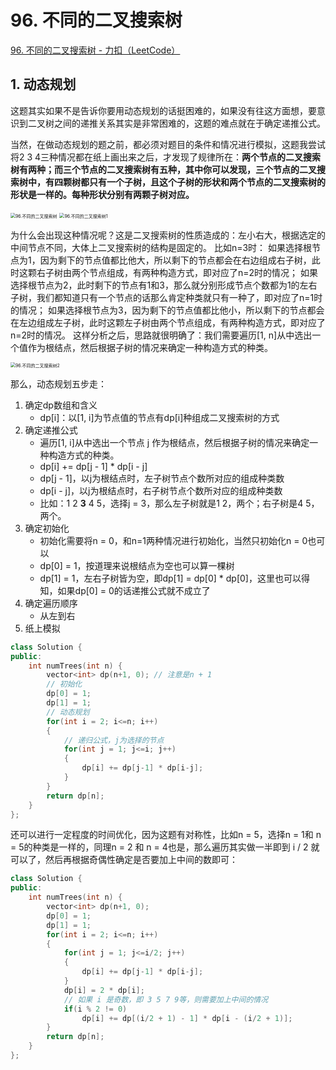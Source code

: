 # 96. 不同的二叉搜索树

[96. 不同的二叉搜索树 - 力扣（LeetCode）](https://leetcode.cn/problems/unique-binary-search-trees/)



## 1. 动态规划

这题其实如果不是告诉你要用动态规划的话挺困难的，如果没有往这方面想，要意识到二叉树之间的递推关系其实是非常困难的，这题的难点就在于确定递推公式。

当然，在做动态规划的题之前，都必须对题目的条件和情况进行模拟，这题我尝试将2 3 4三种情况都在纸上画出来之后，才发现了规律所在：**两个节点的二叉搜索树有两种；而三个节点的二叉搜索树有五种，其中你可以发现，三个节点的二叉搜索树中，有四颗树都只有一个子树，且这个子树的形状和两个节点的二叉搜索树的形状是一样的。每种形状分别有两颗子树对应。**

<img src="https://img-blog.csdnimg.cn/20210107093106367.png" alt="96.不同的二叉搜索树" style="zoom:50%;" />

<img src="https://img-blog.csdnimg.cn/20210107093129889.png" alt="96.不同的二叉搜索树1" style="zoom:50%;" />

为什么会出现这种情况呢？这是二叉搜索树的性质造成的：左小右大，根据选定的中间节点不同，大体上二叉搜索树的结构是固定的。
比如n=3时：
如果选择根节点为1，因为剩下的节点值都比他大，所以剩下的节点都会在右边组成右子树，此时这颗右子树由两个节点组成，有两种构造方式，即对应了n=2时的情况；
如果选择根节点为2，此时剩下的节点有1和3，那么就分别形成节点个数都为1的左右子树，我们都知道只有一个节点的话那么肯定种类就只有一种了，即对应了n=1时的情况；
如果选择根节点为3，因为剩下的节点值都比他小，所以剩下的节点都会在左边组成左子树，此时这颗左子树由两个节点组成，有两种构造方式，即对应了n=2时的情况。
这样分析之后，思路就很明确了：我们需要遍历[1, n]从中选出一个值作为根结点，然后根据子树的情况来确定一种构造方式的种类。

<img src="https://img-blog.csdnimg.cn/20210107093226241.png" alt="96.不同的二叉搜索树2" style="zoom:50%;" />

那么，动态规划五步走：

1. 确定dp数组和含义
   - dp[i]：以[1, i]为节点值的节点有dp[i]种组成二叉搜索树的方式
2. 确定递推公式
   - 遍历[1, i]从中选出一个节点 j 作为根结点，然后根据子树的情况来确定一种构造方式的种类。
   - dp[i] += dp[j - 1] * dp[i - j]
   - dp[j - 1]，以j为根结点时，左子树节点个数所对应的组成种类数
   - dp[i - j]，以j为根结点时，右子树节点个数所对应的组成种类数
   - 比如：1 2 **3** 4 5，选择j = 3，那么左子树就是1 2，两个；右子树是4 5，两个。
3. 确定初始化
   - 初始化需要将n = 0，和n=1两种情况进行初始化，当然只初始化n = 0也可以
   - dp[0] = 1，按道理来说根结点为空也可以算一棵树
   - dp[1] = 1，左右子树皆为空，即dp[1] = dp[0] * dp[0]，这里也可以得知，如果dp[0] = 0的话递推公式就不成立了
4. 确定遍历顺序
   * 从左到右
5. 纸上模拟

```c++
class Solution {
public:
    int numTrees(int n) {
        vector<int> dp(n+1, 0); // 注意是n + 1
        // 初始化
        dp[0] = 1;
        dp[1] = 1;
        // 动态规划
        for(int i = 2; i<=n; i++)
        {
            // 递归公式，j为选择的节点
            for(int j = 1; j<=i; j++)
            {
                dp[i] += dp[j-1] * dp[i-j];
            }
        }
        return dp[n];
    }
};
```

还可以进行一定程度的时间优化，因为这题有对称性，比如n = 5，选择n = 1和 n = 5的种类是一样的，同理n = 2 和 n = 4也是，那么遍历其实做一半即到 i / 2 就可以了，然后再根据奇偶性确定是否要加上中间的数即可：

```c++
class Solution {
public:
    int numTrees(int n) {
        vector<int> dp(n+1, 0);
        dp[0] = 1;
        dp[1] = 1;
        for(int i = 2; i<=n; i++)
        {
            for(int j = 1; j<=i/2; j++)
            {
                dp[i] += dp[j-1] * dp[i-j];
            }
            dp[i] = 2 * dp[i];
            // 如果 i 是奇数，即 3 5 7 9等，则需要加上中间的情况
            if(i % 2 != 0)
                dp[i] += dp[(i/2 + 1) - 1] * dp[i - (i/2 + 1)];
        }
        return dp[n];
    }
};
```

